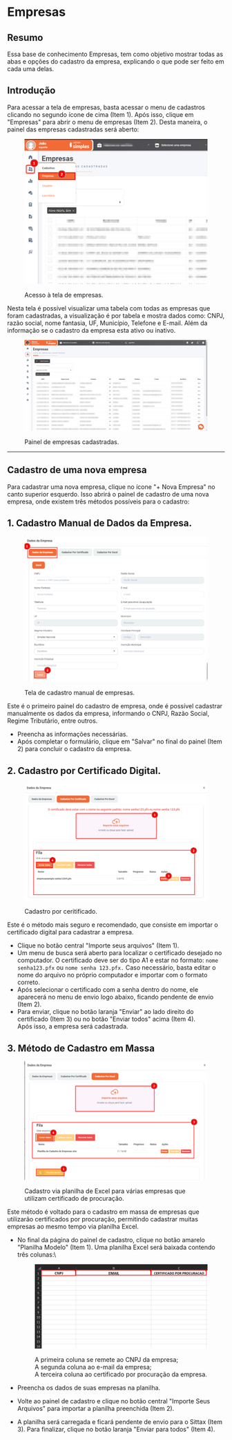 # Empresas

## Resumo&#x20;

Essa base de conhecimento Empresas, tem como objetivo mostrar todas as abas e opções do cadastro da empresa, explicando o que pode ser feito em cada uma delas.&#x20;

## Introdução&#x20;

Para acessar a tela de empresas, basta acessar o menu de cadastros clicando no segundo ícone de cima (Item 1). Após isso, clique em "Empresas" para abrir o menu de empresas (Item 2). Desta maneira, o painel das empresas cadastradas será aberto:

<figure><img src="../../../.gitbook/assets/image (94).png" alt=""><figcaption><p>Acesso à tela de empresas.</p></figcaption></figure>

Nesta tela é possível visualizar uma tabela com todas as empresas que foram cadastradas, a visualização é por tabela e mostra dados como: CNPJ, razão social, nome fantasia, UF, Município, Telefone e E-mail. Além da informação se o cadastro da empresa esta ativo ou inativo.

<figure><img src="../../../.gitbook/assets/Cadastros-empresas.webp" alt=""><figcaption><p>Painel de empresas cadastradas.</p></figcaption></figure>

***

## Cadastro de uma nova empresa

Para cadastrar uma nova empresa, clique no ícone "+ Nova Empresa" no canto superior esquerdo. Isso abrirá o painel de cadastro de uma nova empresa, onde existem três métodos possíveis para o cadastro:

## **1. Cadastro Manual de Dados da Empresa.**

<figure><img src="../../../.gitbook/assets/image (91).png" alt=""><figcaption><p>Tela de cadastro manual de empresas.</p></figcaption></figure>

Este é o primeiro painel do cadastro de empresa, onde é possível cadastrar manualmente os dados da empresa, informando o CNPJ, Razão Social, Regime Tributário, entre outros.

* Preencha as informações necessárias.
* Após completar o formulário, clique em "Salvar" no final do painel (Item 2) para concluir o cadastro da empresa.

## **2. Cadastro por Certificado Digital.**

<figure><img src="../../../.gitbook/assets/image (95).png" alt=""><figcaption><p>Cadastro por ceritificado.</p></figcaption></figure>

Este é o método mais seguro e recomendado, que consiste em importar o certificado digital para cadastrar a empresa.

* Clique no botão central "Importe seus arquivos" (Item 1).
* Um menu de busca será aberto para localizar o certificado desejado no computador. O certificado deve ser do tipo A1 e estar no formato: `nome senha123.pfx` ou `nome senha 123.pfx.` Caso necessário, basta editar o nome do arquivo no próprio computador e importar com o formato correto.
* Após selecionar o certificado com a senha dentro do nome, ele aparecerá no menu de envio logo abaixo, ficando pendente de envio (Item 2).
* Para enviar, clique no botão laranja "Enviar" ao lado direito do certificado (Item 3) ou no botão "Enviar todos" acima (Item 4).\
  Após isso, a empresa será cadastrada.

## **3. Método de Cadastro em Massa**

<figure><img src="../../../.gitbook/assets/image (96).png" alt=""><figcaption><p>Cadastro via planilha de Excel para várias empresas que utilizam certificado de procuração.</p></figcaption></figure>

Este método é voltado para o cadastro em massa de empresas que utilizarão certificados por procuração, permitindo cadastrar muitas empresas ao mesmo tempo via planilha Excel.

*   No final da página do painel de cadastro, clique no botão amarelo "Planilha Modelo" (Item 1). Uma planilha Excel será baixada contendo três colunas:\


    <figure><img src="../../../.gitbook/assets/image (97).png" alt=""><figcaption><p>A primeira coluna se remete ao CNPJ da empresa;<br>A segunda coluna ao e-mail da empresa;<br>A terceira  coluna ao certificado por procuração da empresa.<br></p></figcaption></figure>
* Preencha os dados de suas empresas na planilha.
* Volte ao painel de cadastro e clique no botão central "Importe Seus Arquivos" para importar a planilha preenchida (Item 2).
* A planilha será carregada e ficará pendente de envio para o Sittax (Item 3). Para finalizar, clique no botão laranja "Enviar para todos" (Item 4).


